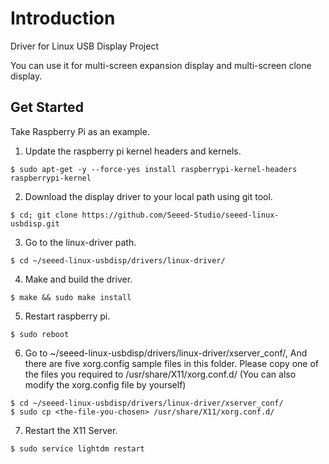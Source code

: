 # Introduction

Driver for Linux USB Display Project

You can use it for multi-screen expansion display and multi-screen clone display.


## Get Started
Take Raspberry Pi as an example.
1. Update the raspberry pi kernel headers and kernels.
```
$ sudo apt-get -y --force-yes install raspberrypi-kernel-headers raspberrypi-kernel
```
2. Download the display driver to your local path using git tool.
```
$ cd; git clone https://github.com/Seeed-Studio/seeed-linux-usbdisp.git
```
3. Go to the linux-driver path.
```
$ cd ~/seeed-linux-usbdisp/drivers/linux-driver/
```
4. Make and build the driver.
```
$ make && sudo make install
```
5. Restart raspberry pi.
```
$ sudo reboot
```
6. Go to ~/seeed-linux-usbdisp/drivers/linux-driver/xserver_conf/, And there are five xorg.config sample files in this folder. Please copy one of the files you required to /usr/share/X11/xorg.conf.d/ (You can also modify the xorg.config file by yourself)
```
$ cd ~/seeed-linux-usbdisp/drivers/linux-driver/xserver_conf/
$ sudo cp <the-file-you-chosen> /usr/share/X11/xorg.conf.d/
```
7. Restart the X11 Server.
```
$ sudo service lightdm restart
```
